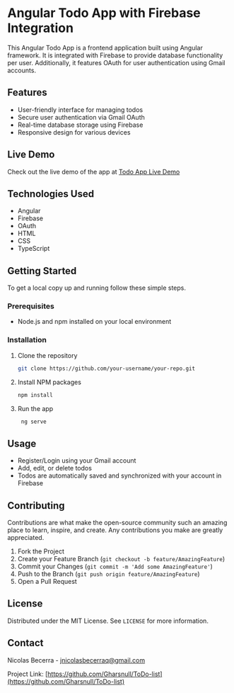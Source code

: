 # Angular Todo App with Firebase Integration

This Angular Todo App is a frontend application built using Angular framework. It is integrated with Firebase to provide database functionality per user. Additionally, it features OAuth for user authentication using Gmail accounts.

## Features

- User-friendly interface for managing todos
- Secure user authentication via Gmail OAuth
- Real-time database storage using Firebase
- Responsive design for various devices

## Live Demo

Check out the live demo of the app at [Todo App Live Demo](https://todo-list-8a8b0.web.app/)

## Technologies Used

- Angular
- Firebase
- OAuth
- HTML
- CSS
- TypeScript

## Getting Started

To get a local copy up and running follow these simple steps.

### Prerequisites

- Node.js and npm installed on your local environment

### Installation

1. Clone the repository
   ```sh
   git clone https://github.com/your-username/your-repo.git
    ```
2. Install NPM packages
    ```sh
   npm install
   ```
3. Run the app
   ```sh
    ng serve
    ```

## Usage

- Register/Login using your Gmail account
- Add, edit, or delete todos
- Todos are automatically saved and synchronized with your account in Firebase

## Contributing

Contributions are what make the open-source community such an amazing place to learn, inspire, and create. Any contributions you make are greatly appreciated.

1. Fork the Project
2. Create your Feature Branch (`git checkout -b feature/AmazingFeature`)
3. Commit your Changes (`git commit -m 'Add some AmazingFeature'`)
4. Push to the Branch (`git push origin feature/AmazingFeature`)
5. Open a Pull Request

## License

Distributed under the MIT License. See `LICENSE` for more information.

## Contact

Nicolas Becerra - jnicolasbecerraq@gmail.com

Project Link: [https://github.com/Gharsnull/ToDo-list](https://github.com/Gharsnull/ToDo-list)

